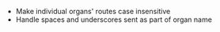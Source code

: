 - Make individual organs' routes case insensitive
- Handle spaces and underscores sent as part of organ name